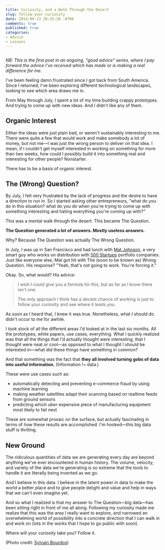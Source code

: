 ```yaml
---
title: Curiosity, and a Walk Through the Desert
slug: follow-your-curiosity
date: 2014-09-13 20:25:28 -0700
comments: true
published: true
categories:
- Advice
- Lessons
---
```

<img class="center img-center" imgsrc="/images/desert_walk.jpg" alt="">

_NB: This is the first post in an ongoing, "good advice" series, where I pay forward the advice I've received which has made or is making a real difference for me._

I've been feeling damn frustrated since I got back from South America. Since I returned, I've been exploring different technological landscapes, looking to see which area draws me in.

<a name="morelink"></a>
From May through July, I spent a lot of my time building crappy prototypes. And trying to come up with new ideas. And I didn't like any of them.
<!-- more -->

## Organic Interest
Either the ideas were just plain bad, or weren't sustainably interesting to me. There were quite a few that would work and make somebody a lot of money, but not me—I was just the wrong person to deliver on that idea. I mean, if I couldn't get myself interested in working on something for more than two weeks, how could I possibly build it into something real and interesting for other people? Nonstarter.

There has to be a basis of organic interest.

## The (Wrong) Question?
By July, I felt very frustrated by the lack of progress and the desire to have a direction to run in. So I started asking other entrepreneurs, "what do you do in this situation? what do you do when you're trying to come up with something interesting and hating everything you're coming up with?"

This was a mental walk through the desert. This became The Question.

**The Question generated a lot of answers. Mostly useless answers.**

Why? Because The Question was actually The Wrong Question.

In July, I was up in San Francisco and had lunch with [Mat Johnson](https://twitter.com/matjohnson), a very smart guy who works on distribution with [500 Startups](http://500.co) portfolio companies. Just like everyone else, Mat got hit with The (soon to be known as) Wrong Question. His response? "Yeah, that's not going to work. You're forcing it."

Okay. So, what would? His advice:

> I wish I could give you a formula for this, but as far as I know there isn't one.
>
> The only approach I think has a decent chance of working is just to follow your curiosity and see where it leads you.

As soon as I heard that, I knew it was true. Nonetheless, what _I_ should do didn't occur to me for awhile.

I took stock of all the different areas I'd looked at in the last six months. All the prototypes, white papers, use cases, everything. What I quickly realized was that all the things that I'd actually thought were interesting, that I thought were neat or cool—as opposed to what I thought I should be interested in—what did these things have something in common?

And that something was the fact that **they all involved turning gobs of data into useful information.** (Information != data.)

These were use cases such as:

* automatically detecting and preventing e-commerce fraud by using machine learning
* making weather satellites adapt their scanning based on realtime feeds from ground sensors
* predicting which uber-expensive piece of manufacturing equipment most likely to fail next

These are somewhat prosaic on the surface, but actually fascinating in terms of how these results are accomplished. I'm hooked—this big data stuff is thrilling.

## New Ground
The ridiculous quantities of data we are generating every day are beyond anything we've ever encountered in human history. The volume, velocity, and variety of the data we're generating is so extreme that the tools to handle it are literally being invented as we go.

And I believe in this data. I believe in the latent power in data to make the world a better place and to give people delight and value and help in ways that we can't even imagine yet.

And so what I realized is that my answer to The Question—big data—has been sitting right in front of me all along. Following my curiosity made me realize that this was the area I really want to explore, and narrowed an overwhelming world of possibility into a concrete direction that I can walk in and work on (lots in the works that I hope to go public with soon).

Where will your curiosity take you? Follow it.

<p class="photo-credit">(Photo credit: <a href="https://secure.flickr.com/photos/sylvainbourdos/">Sylvain Bourdos</a>)</p>